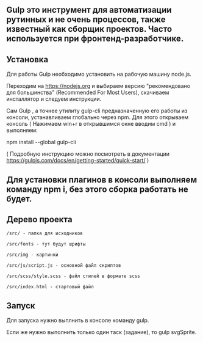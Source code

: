 ## Gulp это инструмент для автоматизации рутинных и не очень процессов, также известный как сборщик проектов. Часто используется при фронтенд-разработчике.

## Установка

Для работы Gulp необходимо установить на рабочую машину node.js.

Переходим на https://nodejs.org и выбираем версию "рекомендовано для большинства" (Recommended For Most Users), скачиваем инсталлятор и следуем инструкции.

Сам Gulp , а точнее утилиту gulp-cli предназначенную его работы из консоли, устанавливаем глобально через npm. Для этого открываем консоль ( Нажимаем win+r в открывшимся окне вводим cmd ) и выполняем:

npm install --global gulp-cli

( Подробную инструкцию можно посмотреть в документации https://gulpjs.com/docs/en/getting-started/quick-start/ )

## Для установки плагинов в консоли выполняем команду npm i, без этого сборка работать не будет.

## Дерево проекта


    /src/ - папка для исходников

    /src/fonts - тут будут шрифты

    /src/img - картинки

    /src/js/script.js - основной файл скриптов

    /src/scss/style.scss - файл стилей в формате scss

    /src/index.html - стартовый файл


## Запуск

Для запуска нужно выплнить в консоле команду gulp. 

Если же нужно выполнить только один таск (задание), то gulp svgSprite.
